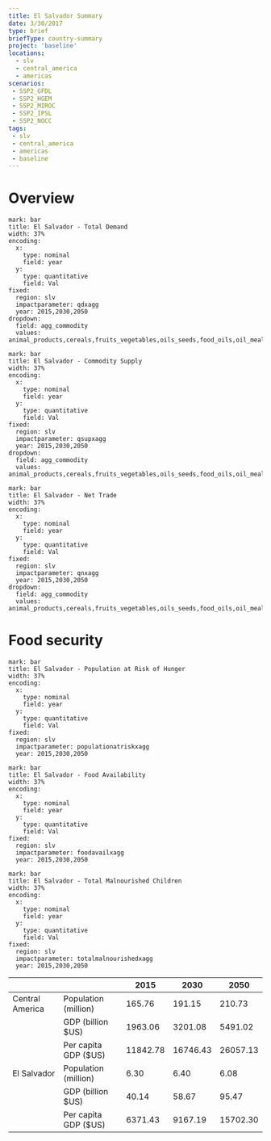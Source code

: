```yaml
---
title: El Salvador Summary
date: 3/30/2017
type: brief
briefType: country-summary
project: 'baseline'
locations:
  - slv
  - central_america
  - americas
scenarios:
 - SSP2_GFDL
 - SSP2_HGEM
 - SSP2_MIROC
 - SSP2_IPSL
 - SSP2_NOCC
tags:
 - slv
 - central_america
 - americas
 - baseline
---
```

# Overview 

```chart
mark: bar
title: El Salvador - Total Demand
width: 37%
encoding:
  x:
    type: nominal
    field: year
  y:
    type: quantitative
    field: Val
fixed:
  region: slv
  impactparameter: qdxagg
  year: 2015,2030,2050
dropdown:
  field: agg_commodity
  values: animal_products,cereals,fruits_vegetables,oils_seeds,food_oils,oil_meals,other,pulses,roots_tubers,sugar
```

```chart
mark: bar
title: El Salvador - Commodity Supply
width: 37%
encoding:
  x:
    type: nominal
    field: year
  y:
    type: quantitative
    field: Val
fixed:
  region: slv
  impactparameter: qsupxagg
  year: 2015,2030,2050
dropdown:
  field: agg_commodity
  values: animal_products,cereals,fruits_vegetables,oils_seeds,food_oils,oil_meals,other,pulses,roots_tubers,sugar
```

```chart
mark: bar
title: El Salvador - Net Trade
width: 37%
encoding:
  x:
    type: nominal
    field: year
  y:
    type: quantitative
    field: Val
fixed:
  region: slv
  impactparameter: qnxagg
  year: 2015,2030,2050
dropdown:
  field: agg_commodity
  values: animal_products,cereals,fruits_vegetables,oils_seeds,food_oils,oil_meals,other,pulses,roots_tubers,sugar
```

# Food security

```chart
mark: bar
title: El Salvador - Population at Risk of Hunger
width: 37%
encoding:
  x:
    type: nominal
    field: year
  y:
    type: quantitative
    field: Val
fixed:
  region: slv
  impactparameter: populationatriskxagg
  year: 2015,2030,2050
```

```chart
mark: bar
title: El Salvador - Food Availability
width: 37%
encoding:
  x:
    type: nominal
    field: year
  y:
    type: quantitative
    field: Val
fixed:
  region: slv
  impactparameter: foodavailxagg
  year: 2015,2030,2050
```

```chart
mark: bar
title: El Salvador - Total Malnourished Children
width: 37%
encoding:
  x:
    type: nominal
    field: year
  y:
    type: quantitative
    field: Val
fixed:
  region: slv
  impactparameter: totalmalnourishedxagg
  year: 2015,2030,2050
```

|   |   | 2015 | 2030 | 2050 |
|---|---|---|---|---|
| Central America | Population (million) | 165.76 | 191.15 | 210.73 |
|  | GDP (billion $US) | 1963.06 | 3201.08 | 5491.02 |
|  | Per capita GDP ($US) | 11842.78 | 16746.43 | 26057.13 |
| El Salvador | Population (million) | 6.30 | 6.40 | 6.08 |
|  | GDP (billion $US) | 40.14 | 58.67 | 95.47 |
|  | Per capita GDP ($US) | 6371.43| 9167.19| 15702.30|